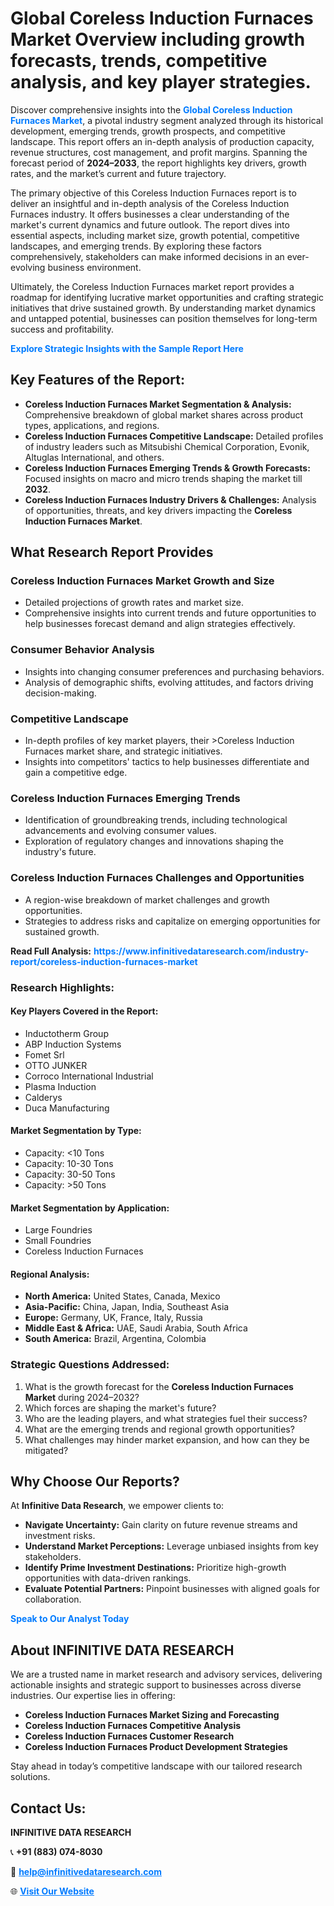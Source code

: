 <h1>Global Coreless Induction Furnaces Market Overview including growth forecasts, trends, competitive analysis, and key player strategies.</h1>
<p>
Discover comprehensive insights into the 
<a href="https://www.infinitivedataresearch.com/industry-report/coreless-induction-furnaces-market" rel="dofollow" style="color: #007BFF; text-decoration: none;"><strong>Global Coreless Induction Furnaces Market</strong></a>, a pivotal industry segment analyzed through its historical development, emerging trends, growth prospects, and competitive landscape. This report offers an in-depth analysis of production capacity, revenue structures, cost management, and profit margins. Spanning the forecast period of <strong>2024–2033</strong>, the report highlights key drivers, growth rates, and the market’s current and future trajectory.
</p>
<p>
The primary objective of this Coreless Induction Furnaces report is to deliver an insightful and in-depth analysis of the Coreless Induction Furnaces industry. It offers businesses a clear understanding of the market's current dynamics and future outlook. The report dives into essential aspects, including market size, growth potential, competitive landscapes, and emerging trends. By exploring these factors comprehensively, stakeholders can make informed decisions in an ever-evolving business environment.
</p>
<p>
Ultimately, the Coreless Induction Furnaces market report provides a roadmap for identifying lucrative market opportunities and crafting strategic initiatives that drive sustained growth. By understanding market dynamics and untapped potential, businesses can position themselves for long-term success and profitability.
</p>
<p>
<a href="https://www.infinitivedataresearch.com/request-sample/reportId=103344" style="color: #007BFF; text-decoration: none;"><strong>Explore Strategic Insights with the Sample Report Here</strong></a>
</p>

<h2>Key Features of the Report:</h2>
<ul>
<li><strong>Coreless Induction Furnaces Market Segmentation & Analysis:</strong> Comprehensive breakdown of global market shares across product types, applications, and regions.</li>
<li><strong>Coreless Induction Furnaces Competitive Landscape:</strong> Detailed profiles of industry leaders such as Mitsubishi Chemical Corporation, Evonik, Altuglas International, and others.</li>
<li><strong>Coreless Induction Furnaces Emerging Trends & Growth Forecasts:</strong> Focused insights on macro and micro trends shaping the market till <strong>2032</strong>.</li>
<li><strong>Coreless Induction Furnaces Industry Drivers & Challenges:</strong> Analysis of opportunities, threats, and key drivers impacting the <strong>Coreless Induction Furnaces Market</strong>.</li>
</ul>

<h2>What Research Report Provides</h2>
<h3>Coreless Induction Furnaces Market Growth and Size</h3>
<ul>
<li>Detailed projections of growth rates and market size.</li>
<li>Comprehensive insights into current trends and future opportunities to help businesses forecast demand and align strategies effectively.</li>
</ul>

<h3>Consumer Behavior Analysis</h3>
<ul>
<li>Insights into changing consumer preferences and purchasing behaviors.</li>
<li>Analysis of demographic shifts, evolving attitudes, and factors driving decision-making.</li>
</ul>

<h3>Competitive Landscape</h3>
<ul>
<li>In-depth profiles of key market players, their >Coreless Induction Furnaces market share, and strategic initiatives.</li>
<li>Insights into competitors' tactics to help businesses differentiate and gain a competitive edge.</li>
</ul>

<h3>Coreless Induction Furnaces Emerging Trends</h3>
<ul>
<li>Identification of groundbreaking trends, including technological advancements and evolving consumer values.</li>
<li>Exploration of regulatory changes and innovations shaping the industry's future.</li>
</ul>

<h3>Coreless Induction Furnaces Challenges and Opportunities</h3>
<ul>
<li>A region-wise breakdown of market challenges and growth opportunities.</li>
<li>Strategies to address risks and capitalize on emerging opportunities for sustained growth.</li>
</ul>
<p><strong>Read Full Analysis:</strong> <a href="https://www.infinitivedataresearch.com/industry-report/coreless-induction-furnaces-market" rel="dofollow" style="color: #007BFF; text-decoration: none;"><strong>https://www.infinitivedataresearch.com/industry-report/coreless-induction-furnaces-market</strong></a></p>
<h3>Research Highlights:</h3>
<h4>Key Players Covered in the Report:</h4>
<ul><li>Inductotherm Group</li><li>ABP Induction Systems</li><li>Fomet Srl</li><li>OTTO JUNKER</li><li>Corroco International Industrial</li><li>Plasma Induction</li><li>Calderys</li><li>Duca Manufacturing</li></ul>
<h4>Market Segmentation by Type:</h4>
<ul><li>Capacity: &lt;10 Tons</li><li>Capacity: 10-30 Tons</li><li>Capacity: 30-50 Tons</li><li>Capacity: &gt;50 Tons</li></ul>
<h4>Market Segmentation by Application:</h4>
<ul><li>Large Foundries</li><li>Small Foundries</li><li>Coreless Induction Furnaces</li></ul>

<h4>Regional Analysis:</h4>
<ul>
<li><strong>North America:</strong> United States, Canada, Mexico</li>
<li><strong>Asia-Pacific:</strong> China, Japan, India, Southeast Asia</li>
<li><strong>Europe:</strong> Germany, UK, France, Italy, Russia</li>
<li><strong>Middle East & Africa:</strong> UAE, Saudi Arabia, South Africa</li>
<li><strong>South America:</strong> Brazil, Argentina, Colombia</li>
</ul>

<h3>Strategic Questions Addressed:</h3>
<ol>
<li>What is the growth forecast for the <strong>Coreless Induction Furnaces Market</strong> during 2024–2032?</li>
<li>Which forces are shaping the market's future?</li>
<li>Who are the leading players, and what strategies fuel their success?</li>
<li>What are the emerging trends and regional growth opportunities?</li>
<li>What challenges may hinder market expansion, and how can they be mitigated?</li>
</ol>

<h2>Why Choose Our Reports?</h2>
<p>At <strong>Infinitive Data Research</strong>, we empower clients to:</p>
<ul>
<li><strong>Navigate Uncertainty:</strong> Gain clarity on future revenue streams and investment risks.</li>
<li><strong>Understand Market Perceptions:</strong> Leverage unbiased insights from key stakeholders.</li>
<li><strong>Identify Prime Investment Destinations:</strong> Prioritize high-growth opportunities with data-driven rankings.</li>
<li><strong>Evaluate Potential Partners:</strong> Pinpoint businesses with aligned goals for collaboration.</li>
</ul>
<p><a href="https://www.infinitivedataresearch.com/industry-report/coreless-induction-furnaces-market" rel="dofollow" style="color: #007BFF; text-decoration: none;"><strong>Speak to Our Analyst Today</strong></a></p>

<h2>About INFINITIVE DATA RESEARCH</h2>
<p>We are a trusted name in market research and advisory services, delivering actionable insights and strategic support to businesses across diverse industries. Our expertise lies in offering:</p>
<ul>
<li><strong>Coreless Induction Furnaces Market Sizing and Forecasting</strong></li>
<li><strong>Coreless Induction Furnaces Competitive Analysis</strong></li>
<li><strong>Coreless Induction Furnaces Customer Research</strong></li>
<li><strong>Coreless Induction Furnaces Product Development Strategies</strong></li>
</ul>
<p>Stay ahead in today’s competitive landscape with our tailored research solutions.</p>

<h2>Contact Us:</h2>
<p><strong>INFINITIVE DATA RESEARCH</strong></p>
<p>📞 <strong>+91 (883) 074-8030</strong></p>
<p>📧 <strong><a href="mailto:help@infinitivedataresearch.com" style="color: #007BFF;">help@infinitivedataresearch.com</a></strong></p>
<p>🌐 <strong><a href="https://www.infinitivedataresearch.com" rel="dofollow" style="color: #007BFF;">Visit Our Website</a></strong></p>